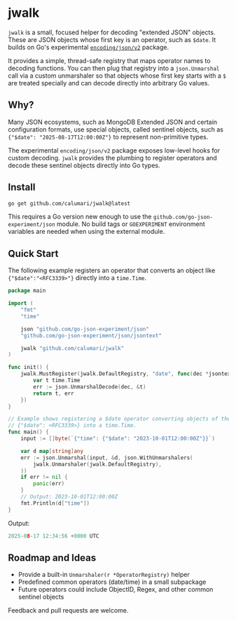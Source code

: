 # jwalk

`jwalk` is a small, focused helper for decoding "extended JSON" objects. These are JSON objects whose first key is an operator, such as `$date`. It builds on Go's experimental [`encoding/json/v2`](https://pkg.go.dev/encoding/json/v2) package.

It provides a simple, thread-safe registry that maps operator names to decoding functions. You can then plug that registry into a `json.Unmarshal` call via a custom unmarshaler so that objects whose first key starts with a `$` are treated specially and can decode directly into arbitrary Go values.

## Why?

Many JSON ecosystems, such as MongoDB Extended JSON and certain configuration formats, use special objects, called sentinel objects, such as `{"$date": "2025-08-17T12:00:00Z"}` to represent non-primitive types.

The experimental `encoding/json/v2` package exposes low-level hooks for custom decoding. `jwalk` provides the plumbing to register operators and decode these sentinel objects directly into Go types.

## Install

```bash
go get github.com/calumari/jwalk@latest
```

This requires a Go version new enough to use the `github.com/go-json-experiment/json` module. No build tags or `GOEXPERIMENT` environment variables are needed when using the external module.

## Quick Start

The following example registers an operator that converts an object like `{"$date":"<RFC3339>"}` directly into a `time.Time`.

```go
package main

import (
	"fmt"
	"time"

	json "github.com/go-json-experiment/json"
	"github.com/go-json-experiment/json/jsontext"

	jwalk "github.com/calumari/jwalk"
)

func init() {
	jwalk.MustRegister(jwalk.DefaultRegistry, "date", func(dec *jsontext.Decoder) (time.Time, error) {
		var t time.Time
		err := json.UnmarshalDecode(dec, &t)
		return t, err
	})
}

// Example shows registering a $date operator converting objects of the form
// {"$date": <RFC3339>} into a time.Time.
func main() {
	input := []byte(`{"time": {"$date": "2023-10-01T12:00:00Z"}}`)

	var d map[string]any
	err := json.Unmarshal(input, &d, json.WithUnmarshalers(
		jwalk.Unmarshaler(jwalk.DefaultRegistry),
	))
	if err != nil {
		panic(err)
	}
	// Output: 2023-10-01T12:00:00Z
	fmt.Println(d["time"])
}
```

Output:

```go
2025-08-17 12:34:56 +0000 UTC
```

## Roadmap and Ideas

* Provide a built-in `Unmarshaler(r *OperatorRegistry)` helper
* Predefined common operators (date/time) in a small subpackage
* Future operators could include ObjectID, Regex, and other common sentinel objects

Feedback and pull requests are welcome.

